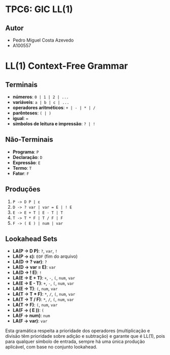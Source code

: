 # TPC6: GIC LL(1)

## Autor

- Pedro Miguel Costa Azevedo
- A100557



# LL(1) Context-Free Grammar

## Terminais

- **números**: `0 | 1 | 2 | ...`
- **variáveis**: `a | b | c | ...`
- **operadores aritméticos**: `+ | - | * | /`
- **parênteses**: `( | )`
- **igual**: `=`
- **símbolos de leitura e impressão**: `? | !`

## Não-Terminais

- **Programa**: `P`
- **Declaração**: `D`
- **Expressão**: `E`
- **Termo**: `T`
- **Fator**: `F`

## Produções

1. `P -> D P | ε`
2. `D -> ? var | var = E | ! E`
3. `E -> E + T | E - T | T`
4. `T -> T * F | T / F | F`
5. `F -> ( E ) | num | var`

## Lookahead Sets

- **LA(P → D P)**: `?`, `var`, `!`
- **LA(P → ε)**: `EOF` (fim do arquivo)
- **LA(D → ? var)**: `?`
- **LA(D → var = E)**: `var`
- **LA(D → ! E)**: `!`
- **LA(E → E + T)**: `+`, `-`, `(`, `num`, `var`
- **LA(E → E - T)**: `+`, `-`, `(`, `num`, `var`
- **LA(E → T)**: `(`, `num`, `var`
- **LA(T → T * F)**: `*`, `/`, `(`, `num`, `var`
- **LA(T → T / F)**: `*`, `/`, `(`, `num`, `var`
- **LA(T → F)**: `(`, `num`, `var`
- **LA(F → ( E ))**: `(`
- **LA(F → num)**: `num`
- **LA(F → var)**: `var`

Esta gramática respeita a prioridade dos operadores (multiplicação e divisão têm prioridade sobre adição e subtração) e garante que é LL(1), pois para qualquer símbolo de entrada, sempre há uma única produção aplicável, com base no conjunto lookahead.
